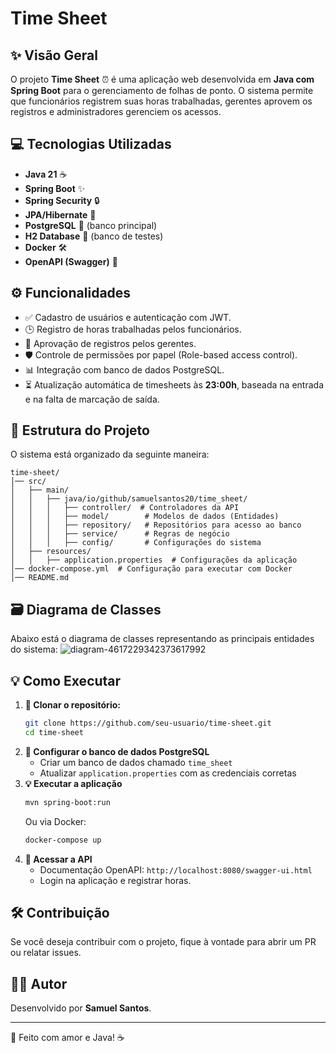 # Time Sheet

## ✨ Visão Geral
O projeto **Time Sheet** ⏰ é uma aplicação web desenvolvida em **Java com Spring Boot** para o gerenciamento de folhas de ponto. O sistema permite que funcionários registrem suas horas trabalhadas, gerentes aprovem os registros e administradores gerenciem os acessos.

## 💻 Tecnologias Utilizadas
- **Java 21** ☕
- **Spring Boot** ✨
- **Spring Security** 🔒
- **JPA/Hibernate** 🏢
- **PostgreSQL** 📂 (banco principal)
- **H2 Database** 📓 (banco de testes)
- **Docker** 🛠️
- **OpenAPI (Swagger)** 📄

## ⚙️ Funcionalidades
- ✅ Cadastro de usuários e autenticação com JWT.
- 🕒 Registro de horas trabalhadas pelos funcionários.
- 📍 Aprovação de registros pelos gerentes.
- 🛡️ Controle de permissões por papel (Role-based access control).
- 📊 Integração com banco de dados PostgreSQL.
- ⏳ Atualização automática de timesheets às **23:00h**, baseada na entrada e na falta de marcação de saída.

## 📁 Estrutura do Projeto
O sistema está organizado da seguinte maneira:
```
time-sheet/
│── src/
│   ├── main/
│   │   ├── java/io/github/samuelsantos20/time_sheet/
│   │   │   ├── controller/  # Controladores da API
│   │   │   ├── model/        # Modelos de dados (Entidades)
│   │   │   ├── repository/   # Repositórios para acesso ao banco
│   │   │   ├── service/      # Regras de negócio
│   │   │   ├── config/       # Configurações do sistema
│   ├── resources/
│   │   ├── application.properties  # Configurações da aplicação
│── docker-compose.yml  # Configuração para executar com Docker
│── README.md
```

## 🗃️ Diagrama de Classes
Abaixo está o diagrama de classes representando as principais entidades do sistema:
![diagram-4617229342373617992](https://github.com/user-attachments/assets/4ae1dcd6-b218-4cae-ba95-fcab1cb8afc0)



## 💡 Como Executar
1. **💾 Clonar o repositório:**
   ```sh
   git clone https://github.com/seu-usuario/time-sheet.git
   cd time-sheet
   ```
2. **🔧 Configurar o banco de dados PostgreSQL**
   - Criar um banco de dados chamado `time_sheet`
   - Atualizar `application.properties` com as credenciais corretas
3. **💡 Executar a aplicação**
   ```sh
   mvn spring-boot:run
   ```
   Ou via Docker:
   ```sh
   docker-compose up
   ```
4. **🔗 Acessar a API**
   - Documentação OpenAPI: `http://localhost:8080/swagger-ui.html`
   - Login na aplicação e registrar horas.

## 🛠️ Contribuição
Se você deseja contribuir com o projeto, fique à vontade para abrir um PR ou relatar issues.

## 👨‍💻 Autor
Desenvolvido por **Samuel Santos**.

---
💛 Feito com amor e Java! ☕

